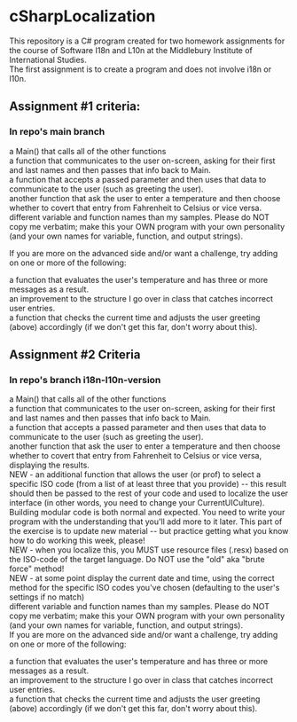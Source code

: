 # cSharpLocalization

This repository is a C# program created for two homework assignments for the course of Software I18n and L10n at the Middlebury Institute of International Studies.  
The first assignment is to create a program and does not involve i18n or l10n. 

## Assignment #1 criteria:
### In repo's main branch

a Main() that calls all of the other functions  
a function that communicates to the user on-screen, asking for their first and last names and then passes that info back to Main.  
a function that accepts a passed parameter and then uses that data to communicate to the user (such as greeting the user).  
another function that ask the user to enter a temperature and then choose whether to covert that entry from Fahrenheit to Celsius or vice versa.  
different variable and function names than my samples.  Please do NOT copy me verbatim; make this your OWN program with your own personality (and your own names for variable, function, and output strings).  

If you are more on the advanced side and/or want a challenge, try adding on one or more of the following:  

a function that evaluates the user's temperature and has three or more messages as a result.  
an improvement to the structure I go over in class that catches incorrect user entries.  
a function that checks the current time and adjusts the user greeting (above) accordingly (if we don't get this far, don't worry about this).  

## Assignment #2 Criteria
### In repo's branch i18n-l10n-version

a Main() that calls all of the other functions  
a function that communicates to the user on-screen, asking for their first and last names and then passes that info back to Main.  
a function that accepts a passed parameter and then uses that data to communicate to the user (such as greeting the user).  
another function that ask the user to enter a temperature and then choose whether to covert that entry from Fahrenheit to Celsius or vice versa, displaying the results.  
NEW - an additional function that allows the user (or prof) to select a specific ISO code (from a list of at least three that you provide) -- this result should then be passed to the rest of your code and used to localize the user interface (in other words, you need to change your CurrentUICulture).  Building modular code is both normal and expected.  You need to write your program with the understanding that you'll add more to it later.  This part of the exercise is to update new material -- but practice getting what you know how to do working this week, please!  
NEW - when you localize this, you MUST use resource files (.resx) based on the ISO-code of the target language.  Do NOT use the "old" aka "brute force" method!  
NEW - at some point display the current date and time, using the correct method for the specific ISO codes you've chosen (defaulting to the user's settings if no match)  
different variable and function names than my samples.  Please do NOT copy me verbatim; make this your OWN program with your own personality (and your own names for variable, function, and output strings).  
If you are more on the advanced side and/or want a challenge, try adding on one or more of the following:  

a function that evaluates the user's temperature and has three or more messages as a result.  
an improvement to the structure I go over in class that catches incorrect user entries.  
a function that checks the current time and adjusts the user greeting (above) accordingly (if we don't get this far, don't worry about this).  
